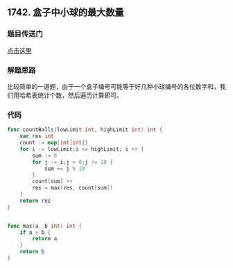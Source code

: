 ## 1742. 盒子中小球的最大数量

### 题目传送门

[点击这里](https://leetcode.cn/problems/maximum-number-of-balls-in-a-box/)

### 解题思路

比较简单的一道题，由于一个盒子编号可能等于好几种小球编号的各位数字和，我们用哈希表统计个数，然后遍历计算即可。

### 代码

```go
func countBalls(lowLimit int, highLimit int) int {
    var res int
    count := map[int]int{}
    for i := lowLimit;i <= highLimit; i ++ {
        sum := 0 
        for j := i;j > 0;j /= 10 {
            sum += j % 10
        }
        count[sum] ++
        res = max(res, count[sum])
    }
    return res
}


func max(a, b int) int {
    if a > b {
        return a
    }
    return b
}

```